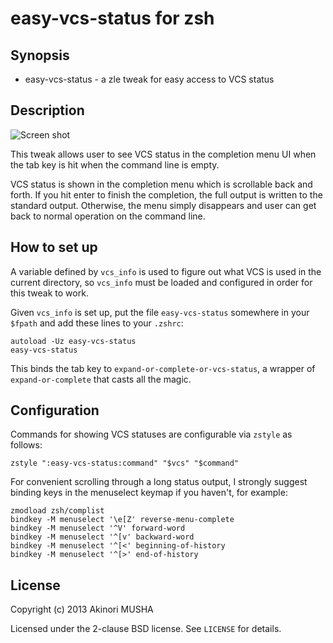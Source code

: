 easy-vcs-status for zsh
=======================

Synopsis
--------

* easy-vcs-status - a zle tweak for easy access to VCS status

Description
-----------

![Screen shot](../master/screenshot1.png?raw=true)

This tweak allows user to see VCS status in the completion menu UI
when the tab key is hit when the command line is empty.

VCS status is shown in the completion menu which is scrollable back
and forth.  If you hit enter to finish the completion, the full output
is written to the standard output.  Otherwise, the menu simply
disappears and user can get back to normal operation on the command
line.

How to set up
-------------

A variable defined by `vcs_info` is used to figure out what VCS is
used in the current directory, so `vcs_info` must be loaded and
configured in order for this tweak to work.

Given `vcs_info` is set up, put the file `easy-vcs-status` somewhere
in your `$fpath` and add these lines to your `.zshrc`:

    autoload -Uz easy-vcs-status
    easy-vcs-status

This binds the tab key to `expand-or-complete-or-vcs-status`, a
wrapper of `expand-or-complete` that casts all the magic.

Configuration
-------------

Commands for showing VCS statuses are configurable via `zstyle` as
follows:

    zstyle ":easy-vcs-status:command" "$vcs" "$command"

For convenient scrolling through a long status output, I strongly
suggest binding keys in the menuselect keymap if you haven't, for
example:

    zmodload zsh/complist
    bindkey -M menuselect '\e[Z' reverse-menu-complete
    bindkey -M menuselect '^V' forward-word
    bindkey -M menuselect '^[v' backward-word
    bindkey -M menuselect '^[<' beginning-of-history
    bindkey -M menuselect '^[>' end-of-history

License
-------

Copyright (c) 2013 Akinori MUSHA

Licensed under the 2-clause BSD license.
See `LICENSE` for details.
